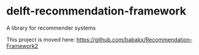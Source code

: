 delft-recommendation-framework
==============================

A library for recommender systems


This project is moved here: https://github.com/babakx/Recommendation-Framework2
